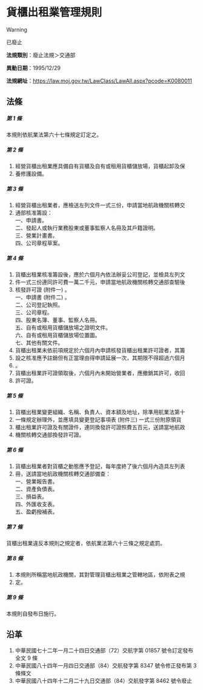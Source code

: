 # 貨櫃出租業管理規則


> [!WARNING]
> 已廢止


**法規類別**：廢止法規＞交通部

**異動日期**：1995/12/29  

**法規網址**：https://law.moj.gov.tw/LawClass/LawAll.aspx?pcode=K0080011



## 法條
##### 第 1 條
本規則依航業法第六十七條規定訂定之。

##### 第 2 條
1. 經營貨櫃出租業應具備自有貨櫃及自有或租用貨櫃儲放場，貨櫃起卸及保
1. 養修護設備。

##### 第 3 條
1. 經營貨櫃出租業者，應檢送左列文件一式三份，申請當地航政機關核轉交
1. 通部核准籌設：  
一、申請書。  
二、發起人或執行業務股東或董事監察人名冊及其戶籍證明。  
三、營業計畫書。  
四、公司章程草案。

##### 第 4 條
1. 貨櫃出租業核准籌設後，應於六個月內依法辦妥公司登記，並檢具左列文
1. 件一式三份連同許可費一萬二千元，申請當地航政機關核轉交通部查驗後
1. 核發許可證 (附件一) 。  
一、申請書 (附件二) 。  
二、公司登記執照。  
三、公司章程。  
四、股東名簿、董事、監察人名冊。  
五、自有或租用貨櫃儲放場之證明文件。  
六、自有或租用貨櫃儲放場位置圖。  
七、其他有關文件。
1. 貨櫃出租業未依前項規定於六個月內申請核發貨櫃出租業許可證者，其籌
1. 設之核准應予註銷但有正當理由得申請延展一次，其期限不得超過六個月
1. 。
1. 貨櫃出租業許可證領取後，六個月內未開始營業者，應撤銷其許可，收回
1. 許可證。

##### 第 5 條
1. 貨櫃出租業變更組織、名稱、負責人、資本額及地址，除準用航業法第十
1. 一條規定辦理外，並應填具變更登記事項表 (附件三) 一式三份附原領貨
1. 櫃出租業許可證及有關證件，連同換發許可證照費五百元，送請當地航政
1. 機關核轉交通部換發許可證。

##### 第 6 條
1. 貨櫃出租業者對貨櫃之動態應予登記，每年度終了後六個月內造具左列表
1. 冊，送請當地航政機關核轉交通部備查：  
一、營業報告書。  
二、資產負債表。  
三、損益表。  
四、外匯收支表。  
五、盈虧撥補表。

##### 第 7 條
貨櫃出租業違反本規則之規定者，依航業法第六十三條之規定處罰。

##### 第 8 條
1. 本規則所稱當地航政機關，其對管理貨櫃出租業之管轄地區，依附表之規
1. 定。

##### 第 9 條
本規則自發布日施行。

## 沿革
1. 中華民國七十二年一月二十四日交通部（72）交航字第 01857  號令訂定發布全文 9 條
1. 中華民國八十四年一月四日交通部（84）交航發字第 8347 號令修正發布第 3  條條文
1. 中華民國八十四年十二月二十九日交通部（84）交航發字第 8462 號令廢止
